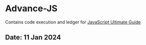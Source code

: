 # Advance-JS
 Contains code execution and ledger for [JavaScript Ultimate Guide](https://www.udemy.com/course/the-learn-javascript-course/)

 ## Date: 11 Jan 2024
